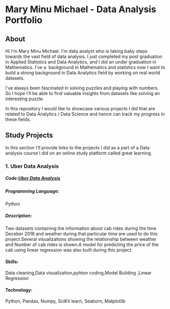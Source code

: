 # Mary Minu Michael - Data Analysis Portfolio

## About
Hi I'm Mary Minu Michael. I'm data analyst who is taking baby steps towards the vast field of data analysis. I just completed my post graduation in Applied Statistics and Data Analytics, and I did an under graduation in Mathematics. I've a  background in Mathematics and statistics now I want to build a strong background in Data Analytics field by working on real world datasets.

I've always been fascinated in solving puzzles and playing with numbers. So I hope I'll be able to find valuable insights from datasets like solving an interesting puzzle.

In this repository I would like to showcase various projects I did that are related to Data Analytics / Data Science and hence can track my progress in these fields.

## Study Projects
In this section I'll provide links to the projects I did as a part of a Data analysis course I did on an online study platform called great learning.
### 1. Uber Data Analysis
##### Code:[Uber Data Analysis](https://github.com/MARY-MINU-MICHAEL/Uber-Data-Analysis/blob/main/Uber_Data_Analysis.ipynb)
##### Programming Language:
Python
##### Description:
Two datasets containing the information about cab rides during the time Deceber 2018 and weather during that particular time are used to do this project.Several visualizations showing the relationship between weather and Number of cab rides is shown.A model for predicting the price of the cab using linear regression was also built during this project.
#### Skills:
Data cleaning,Data visualization,pyhton coding,Model Building ,Linear Regression
#### Technology:
Python, Pandas, Numpy, SciKit learn, Seaborn, Matplotlib

